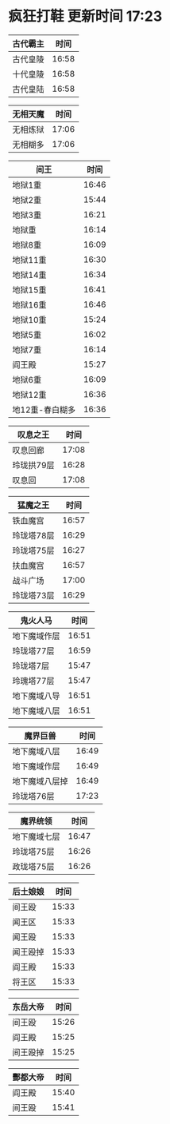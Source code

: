 # 疯狂打鞋 更新时间 17:23

| 古代霸主   | 时间    |
|--------|-------|
| 古代皇陵 | 16:58 |
| 十代皇陵 | 16:58 |
| 古代皇陆 | 16:58 |

| 无相天魔   | 时间    |
|--------|-------|
| 无相炼狱 | 17:06 |
| 无相糊多 | 17:06 |

| 间王   | 时间    |
|--------|-------|
| 地狱1重 | 16:46 |
| 地狱2重 | 15:44 |
| 地狱3重 | 16:21 |
| 地狱重 | 16:14 |
| 地狱8重 | 16:09 |
| 地狱11重 | 16:30 |
| 地狱14重 | 16:34 |
| 地狱15重 | 16:41 |
| 地狱16重 | 16:46 |
| 地狱10重 | 15:24 |
| 地狱5重 | 16:02 |
| 地狱7重 | 16:14 |
| 阎王殿 | 15:27 |
| 地狱6重 | 16:09 |
| 地狱12重 | 16:36 |
| 地12重-春白糊多 | 16:36 |

| 叹息之王   | 时间    |
|--------|-------|
| 叹息回廊 | 17:08 |
| 玲珑拱79层 | 16:28 |
| 叹息回 | 17:08 |

| 猛魔之王   | 时间    |
|--------|-------|
| 铁血魔宫 | 16:57 |
| 玲珑塔78层 | 16:29 |
| 玲珑塔75层 | 16:27 |
| 扶血魔宫 | 16:57 |
| 战斗广场 | 17:00 |
| 玲珑塔73层 | 16:29 |

| 鬼火人马   | 时间    |
|--------|-------|
| 地下魔域作层 | 16:51 |
| 玲珑塔77层 | 16:59 |
| 玲珑塔7层 | 15:47 |
| 玲瑰塔77层 | 15:47 |
| 地下魔域八导 | 16:51 |
| 地下魔域八层 | 16:51 |

| 魔界巨兽   | 时间    |
|--------|-------|
| 地下魔域八层 | 16:49 |
| 地下魔域作层 | 16:49 |
| 地下魔域八层掉 | 16:49 |
| 玲珑塔76层 | 17:23 |

| 魔界统领   | 时间    |
|--------|-------|
| 地下魔域七层 | 16:47 |
| 玲珑塔75层 | 16:26 |
| 政珑塔75层 | 16:26 |

| 后土娘娘   | 时间    |
|--------|-------|
| 间王殴 | 15:33 |
| 闻王区 | 15:33 |
| 闻王殴 | 15:33 |
| 闻王殴掉 | 15:33 |
| 阎王殿 | 15:33 |
| 将王区 | 15:33 |

| 东岳大帝   | 时间    |
|--------|-------|
| 间王殴 | 15:26 |
| 阎王殿 | 15:25 |
| 间王殴掉 | 15:25 |

| 酆都大帝   | 时间    |
|--------|-------|
| 阎王殿 | 15:40 |
| 间王殴 | 15:41 |